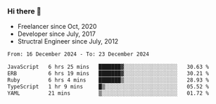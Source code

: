 ### Hi there 👋

- Freelancer since Oct, 2020
- Developer since July, 2017
- Structral Engineer since July, 2012

<!--START_SECTION:waka-->

```txt
From: 16 December 2024 - To: 23 December 2024

JavaScript   6 hrs 25 mins   ███████▓░░░░░░░░░░░░░░░░░   30.63 %
ERB          6 hrs 19 mins   ███████▓░░░░░░░░░░░░░░░░░   30.21 %
Ruby         6 hrs 4 mins    ███████▒░░░░░░░░░░░░░░░░░   28.93 %
TypeScript   1 hr 9 mins     █▒░░░░░░░░░░░░░░░░░░░░░░░   05.52 %
YAML         21 mins         ▒░░░░░░░░░░░░░░░░░░░░░░░░   01.72 %
```

<!--END_SECTION:waka-->
